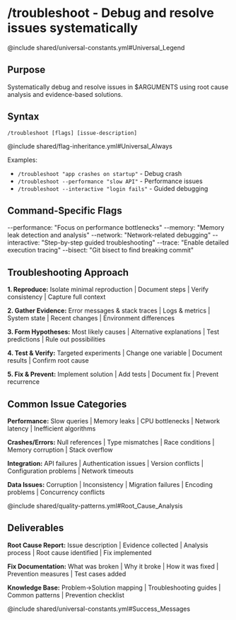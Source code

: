 # /troubleshoot - Debug and resolve issues systematically

@include shared/universal-constants.yml#Universal_Legend

## Purpose
Systematically debug and resolve issues in $ARGUMENTS using root cause analysis and evidence-based solutions.

## Syntax
`/troubleshoot [flags] [issue-description]`

@include shared/flag-inheritance.yml#Universal_Always

Examples:
- `/troubleshoot "app crashes on startup"` - Debug crash
- `/troubleshoot --performance "slow API"` - Performance issues
- `/troubleshoot --interactive "login fails"` - Guided debugging

## Command-Specific Flags
--performance: "Focus on performance bottlenecks"
--memory: "Memory leak detection and analysis"
--network: "Network-related debugging"
--interactive: "Step-by-step guided troubleshooting"
--trace: "Enable detailed execution tracing"
--bisect: "Git bisect to find breaking commit"

## Troubleshooting Approach

**1. Reproduce:** Isolate minimal reproduction | Document steps | Verify consistency | Capture full context

**2. Gather Evidence:** Error messages & stack traces | Logs & metrics | System state | Recent changes | Environment differences

**3. Form Hypotheses:** Most likely causes | Alternative explanations | Test predictions | Rule out possibilities

**4. Test & Verify:** Targeted experiments | Change one variable | Document results | Confirm root cause

**5. Fix & Prevent:** Implement solution | Add tests | Document fix | Prevent recurrence

## Common Issue Categories

**Performance:** Slow queries | Memory leaks | CPU bottlenecks | Network latency | Inefficient algorithms

**Crashes/Errors:** Null references | Type mismatches | Race conditions | Memory corruption | Stack overflow

**Integration:** API failures | Authentication issues | Version conflicts | Configuration problems | Network timeouts

**Data Issues:** Corruption | Inconsistency | Migration failures | Encoding problems | Concurrency conflicts

@include shared/quality-patterns.yml#Root_Cause_Analysis

## Deliverables

**Root Cause Report:** Issue description | Evidence collected | Analysis process | Root cause identified | Fix implemented

**Fix Documentation:** What was broken | Why it broke | How it was fixed | Prevention measures | Test cases added

**Knowledge Base:** Problem→Solution mapping | Troubleshooting guides | Common patterns | Prevention checklist

@include shared/universal-constants.yml#Success_Messages